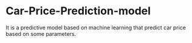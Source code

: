 # Car-Price-Prediction-model
It is a predictive model based on machine learning that predict car price based on some parameters.
